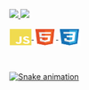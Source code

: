   <a href="https://github.com/devemdobro">
   <img height="180em" src="https://github-readme-stats.vercel.app/api?username=Morpheus472-cpu&show_icons=true&theme=dracula&include_all_commits=true&count_private=true"/>
   <img height="180em" src="https://github-readme-stats.vercel.app/api/top-langs/?username=Morpheus472-cpu&layout=compact&langs_count=6&theme=dracula"/>

</div>

<div style="display: inline_block"><br>
  <img align="center" alt="Js" height="30" width="40" src="https://raw.githubusercontent.com/devicons/devicon/master/icons/javascript/javascript-plain.svg">
  <img align="center" alt="HTML" height="30" width="40" src="https://raw.githubusercontent.com/devicons/devicon/master/icons/html5/html5-original.svg">
  <img align="center" alt="CSS" height="30" width="40" src="https://raw.githubusercontent.com/devicons/devicon/master/icons/css3/css3-original.svg">
</div>

 <br>
<br>

 

  ![Snake animation](https://github.com/Morpheus472-cpu/Morpheus472-cpu/blob/output/github-contribution-grid-snake.svg)


</div>
